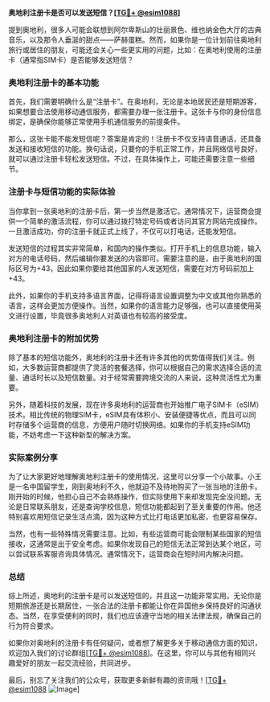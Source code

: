 **奥地利注册卡是否可以发送短信？[[TG💪+ @esim1088](https://t.me/s/esim1088)]**

提到奥地利，很多人可能会联想到阿尔卑斯山的壮丽景色、维也纳金色大厅的古典音乐，以及那令人垂涎的甜点——萨赫蛋糕。然而，如果你是一位计划前往奥地利旅行或居住的朋友，可能还会关心一些更实用的问题，比如：在奥地利使用的注册卡（通常指SIM卡）是否能够发送短信？

### 奥地利注册卡的基本功能

首先，我们需要明确什么是“注册卡”。在奥地利，无论是本地居民还是短期游客，如果想要合法使用移动通信服务，都需要办理一张注册卡。这张卡与你的身份信息绑定，是确保你能够正常使用手机通信服务的前提条件。

那么，这张卡能不能发短信呢？答案是肯定的！注册卡不仅支持语音通话，还具备发送和接收短信的功能。换句话说，只要你的手机正常工作，并且网络信号良好，就可以通过注册卡轻松发送短信。不过，在具体操作上，可能还需要注意一些细节。

### 注册卡与短信功能的实际体验

当你拿到一张奥地利的注册卡后，第一步当然是激活它。通常情况下，运营商会提供一个简单的激活流程，你可以通过拨打特定号码或者访问其官方网站完成操作。一旦激活成功，你的注册卡就正式上线了，不仅可以打电话，还能发短信。

发送短信的过程其实非常简单，和国内的操作类似。打开手机上的信息功能，输入对方的电话号码，然后编辑你要发送的内容即可。需要注意的是，由于奥地利的国际区号为+43，因此如果你要给其他国家的人发送短信，需要在对方号码前加上+43。

此外，如果你的手机支持多语言界面，记得将语言设置调整为中文或其他你熟悉的语言，这样会更加方便操作。当然，如果你的语言能力足够强，也可以直接使用英文进行设置，毕竟很多奥地利人对英语也有较高的接受度。

### 奥地利注册卡的附加优势

除了基本的短信功能外，奥地利的注册卡还有许多其他的优势值得我们关注。例如，大多数运营商都提供了灵活的套餐选择，你可以根据自己的需求选择合适的流量、通话时长以及短信数量。对于经常需要跨境交流的人来说，这种灵活性尤为重要。

另外，随着科技的发展，现在许多奥地利的运营商也开始推广电子SIM卡（eSIM）技术。相比传统的物理SIM卡，eSIM具有体积小、安装便捷等优点，而且可以同时存储多个运营商的信息，方便用户随时切换网络。如果你的手机支持eSIM功能，不妨考虑一下这种新型的解决方案。

### 实际案例分享

为了让大家更好地理解奥地利注册卡的使用情况，这里可以分享一个小故事。小王是一名中国留学生，刚到奥地利不久，他就迫不及待地购买了一张当地的注册卡。刚开始的时候，他担心自己不会熟练操作，但实际使用下来却发现完全没问题。无论是日常联系朋友，还是查询学校信息，短信功能都起到了至关重要的作用。他还特别喜欢用短信记录生活点滴，因为这种方式比打电话更加私密，也更容易保存。

当然，也有一些特殊情况需要注意。比如，有些运营商可能会限制某些国家的短信接收，这通常是出于安全考虑。如果你发现自己的短信无法正常到达某个地区，可以尝试联系客服咨询具体情况。通常情况下，运营商会在短时间内解决问题。

### 总结

综上所述，奥地利的注册卡是可以发送短信的，并且这一功能非常实用。无论你是短期旅游还是长期居住，一张合法的注册卡都能让你在异国他乡保持良好的沟通状态。当然，在享受便利的同时，我们也应该遵守当地的相关法律法规，确保自己的行为符合要求。

如果你对奥地利的注册卡有任何疑问，或者想了解更多关于移动通信方面的知识，欢迎加入我们的讨论群组[[TG💪+ @esim1088](https://t.me/s/esim1088)]。在这里，你可以与其他有相同兴趣爱好的朋友一起交流经验，共同进步。

最后，别忘了关注我们的公众号，获取更多新鲜有趣的资讯哦！[[TG💪+ @esim1088](https://t.me/s/esim1088) ![Image](https://i.postimg.cc/4NQfJmqS/Snipaste-2025-05-13-00-14-12.png)]